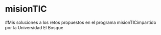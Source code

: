 # misionTIC
#Mis soluciones a los retos propuestos en el programa misionTICimpartido por la Universidad El Bosque
